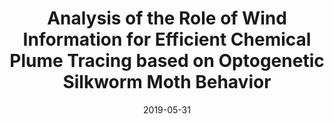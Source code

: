 ---
title: "Analysis of the Role of Wind Information for Efficient Chemical Plume Tracing based on Optogenetic Silkworm Moth Behavior"
collection: publications
permalink: /publication/2019-05-31-Analysis-role-of-wind-information
# excerpt: 'This paper is about the number 2. The number 3 is left for future work.'
date: 2019-05-31
venue: 'Bioinspiration and Biomimetics'
# paperurl: 'http://academicpages.github.io/files/paper2.pdf'
citation: 'S. Shigaki, S. Haigo, <b>C. Hernandez-Reyes</b>, T. Sakurai, R. Kanzaki, D. Kurabayashi, H. Sezutsu. &quot;Analysis of the Role of Wind Information for Efficient Chemical Plume Tracing based on Optogenetic Silkworm Moth Behavior&quot;, <i>Bioinspiration and Biomimetics</i>, Vol. 14, No. 4, page 046006, May 2019'
---